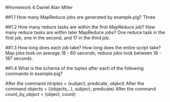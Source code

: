 #Homework 4
Daniel Alan Miller

##1.1 How many MapReduce jobs are generated by example.pig?
Three

##1.2 How many reduce tasks are within the first MapReduce job? How many reduce tasks are within later MapReduce jobs?
One reduce task in the first job, one in the second, and 17 in the third job.

##1.3 How long does each job take? How long does the entire script take?
Map jobs took on average 18 - 60 seconds, reduce jobs took between 18 - 187 seconds.

##1.4 What is the schema of the tuples after each of the following commands in example.pig?

After the command ntriples = (subject, predicate, object)
After the command objects = ((objects,..), subject, predicate)
After the command count_by_object = (object, count)

